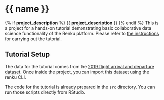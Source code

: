 # {{ name }}
{% if __project_description__ %}
{{ __project_description__ }}
{% endif %}
This is a project for a hands-on tutorial demonstrating basic collaborative data
science functionality of the Renku platform. Please refer to [the instructions](https://bit.ly/renku-hdbi-tutorial) for carrying out the tutorial.

## Tutorial Setup

The data for the tutorial comes from the [2019 flight arrival and departure dataset](https://dataverse.harvard.edu/dataset.xhtml?persistentId=doi:10.7910/DVN/WTZS4K).
Once inside the project, you can import this dataset using the renku CLI.

The code for the tutorial is already prepared in the `src` directory. You can run those scripts directly from RStudio.
